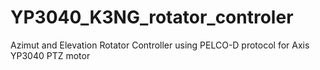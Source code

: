 # YP3040_K3NG_rotator_controler
Azimut and Elevation Rotator Controller using PELCO-D protocol for Axis YP3040 PTZ motor
